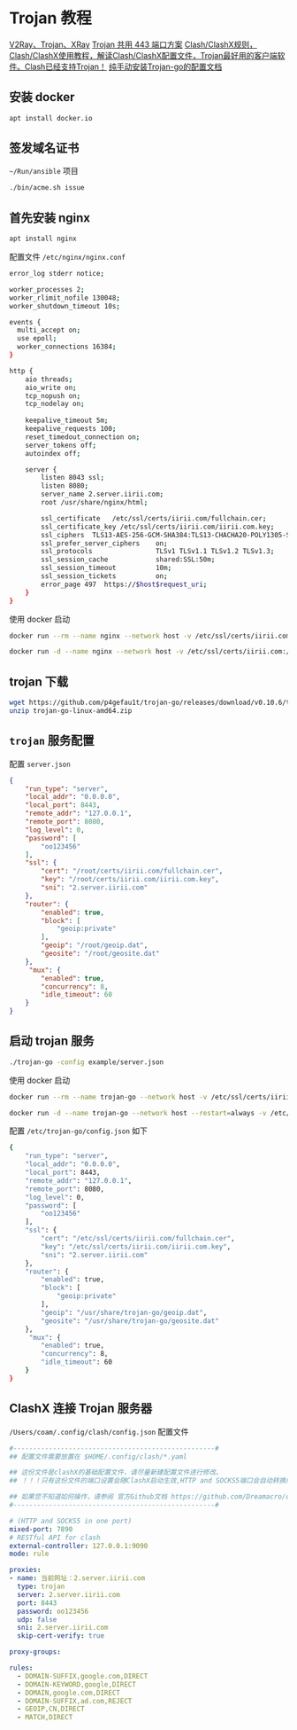 # Trojan 教程

[V2Ray、Trojan、XRay](https://www.chengxiaobai.com/essays/v2ray-trojan-xray)
[Trojan 共用 443 端口方案](https://www.chengxiaobai.com/trouble-maker/trojan-shared-443-port-scheme)
[Clash/ClashX规则，Clash/ClashX使用教程，解读Clash/ClashX配置文件，Trojan最好用的客户端软件。Clash已经支持Trojan！](https://v2rayssr.com/clashxx.html)
[纯手动安装Trojan-go的配置文档](https://github.com/SusuDOS/SimpleConfigTrojan-Go/blob/master/Trojan-go%E9%85%8D%E7%BD%AE%E6%9C%8D%E5%8A%A1%E5%99%A8.md)

## 安装 docker

```bash
apt install docker.io

```

## 签发域名证书

`~/Run/ansible` 项目

```bash
./bin/acme.sh issue
```

## 首先安装 nginx

```bash
apt install nginx
```

配置文件 `/etc/nginx/nginx.conf`

```bash
error_log stderr notice;

worker_processes 2;
worker_rlimit_nofile 130048;
worker_shutdown_timeout 10s;

events {
  multi_accept on;
  use epoll;
  worker_connections 16384;
}

http {
    aio threads;
    aio_write on;
    tcp_nopush on;
    tcp_nodelay on;
    
    keepalive_timeout 5m;
    keepalive_requests 100;
    reset_timedout_connection on;
    server_tokens off;
    autoindex off;

    server {
        listen 8043 ssl;
        listen 8080;
        server_name 2.server.iirii.com;
        root /usr/share/nginx/html;

        ssl_certificate   /etc/ssl/certs/iirii.com/fullchain.cer;
        ssl_certificate_key /etc/ssl/certs/iirii.com/iirii.com.key;
        ssl_ciphers  TLS13-AES-256-GCM-SHA384:TLS13-CHACHA20-POLY1305-SHA256:TLS13-AES-128-GCM-SHA256:TLS13-AES-128-CCM-8-SHA256:TLS13-AES-128-CCM-SHA256:EECDH+CHACHA20:EECDH+CHACHA20-draft:EECDH+ECDSA+AES128:EECDH+aRSA+AES128:RSA+AES128:EECDH+ECDSA+AES256:EECDH+aRSA+AES256:RSA+AES256:EECDH+ECDSA+3DES:EECDH+aRSA+3DES:RSA+3DES:!MD5;
        ssl_prefer_server_ciphers    on;
        ssl_protocols                TLSv1 TLSv1.1 TLSv1.2 TLSv1.3;
        ssl_session_cache            shared:SSL:50m;
        ssl_session_timeout          10m;
        ssl_session_tickets          on;
        error_page 497  https://$host$request_uri;
    }
}
```

使用 docker 启动

```bash
docker run --rm --name nginx --network host -v /etc/ssl/certs/iirii.com:/etc/ssl/certs/iirii.com -v /etc/nginx:/etc/nginx -v /usr/share/nginx/html:/usr/share/nginx/html:ro nginx
```

```bash
docker run -d --name nginx --network host -v /etc/ssl/certs/iirii.com:/etc/ssl/certs/iirii.com -v /etc/nginx:/etc/nginx -v /usr/share/nginx/html:/usr/share/nginx/html:ro nginx
```

## trojan 下载

```bash
wget https://github.com/p4gefau1t/trojan-go/releases/download/v0.10.6/trojan-go-linux-amd64.zip
unzip trojan-go-linux-amd64.zip
```

## `trojan` 服务配置

配置 `server.json` 

```json
{
    "run_type": "server",
    "local_addr": "0.0.0.0",
    "local_port": 8443,
    "remote_addr": "127.0.0.1",
    "remote_port": 8080,
    "log_level": 0,
    "password": [
        "oo123456"
    ],
    "ssl": {
        "cert": "/root/certs/iirii.com/fullchain.cer",
        "key": "/root/certs/iirii.com/iirii.com.key",
        "sni": "2.server.iirii.com"
    },
    "router": {
        "enabled": true,
        "block": [
            "geoip:private"
        ],
        "geoip": "/root/geoip.dat",
        "geosite": "/root/geosite.dat"
    },
	 "mux": {
        "enabled": true,
        "concurrency": 8,
        "idle_timeout": 60
    }
}
```

## 启动 trojan 服务

```bash
./trojan-go -config example/server.json
```

使用 docker 启动

```bash
docker run --rm --name trojan-go --network host -v /etc/ssl/certs/iirii.com:/etc/ssl/certs/iirii.com -v /etc/trojan-go:/etc/trojan-go teddysun/trojan-go
```

```bash
docker run -d --name trojan-go --network host --restart=always -v /etc/ssl/certs/iirii.com:/etc/ssl/certs/iirii.com -v /etc/trojan-go:/etc/trojan-go teddysun/trojan-go
```

配置 `/etc/trojan-go/config.json` 如下

```bash
{
    "run_type": "server",
    "local_addr": "0.0.0.0",
    "local_port": 8443,
    "remote_addr": "127.0.0.1",
    "remote_port": 8080,
    "log_level": 0,
    "password": [
        "oo123456"
    ],
    "ssl": {
        "cert": "/etc/ssl/certs/iirii.com/fullchain.cer",
        "key": "/etc/ssl/certs/iirii.com/iirii.com.key",
        "sni": "2.server.iirii.com"
    },
    "router": {
        "enabled": true,
        "block": [
            "geoip:private"
        ],
        "geoip": "/usr/share/trojan-go/geoip.dat",
        "geosite": "/usr/share/trojan-go/geosite.dat"
    },
	 "mux": {
        "enabled": true,
        "concurrency": 8,
        "idle_timeout": 60
    }
}
```

## ClashX 连接 Trojan 服务器

`/Users/coam/.config/clash/config.json` 配置文件

```yaml
#---------------------------------------------------#
## 配置文件需要放置在 $HOME/.config/clash/*.yaml

## 这份文件是clashX的基础配置文件，请尽量新建配置文件进行修改。
## ！！！只有这份文件的端口设置会随ClashX启动生效,HTTP and SOCKS5端口会自动转换成mixed端口！

## 如果您不知道如何操作，请参阅 官方Github文档 https://github.com/Dreamacro/clash/blob/dev/README.md
#---------------------------------------------------#

# (HTTP and SOCKS5 in one port)
mixed-port: 7890
# RESTful API for clash
external-controller: 127.0.0.1:9090
mode: rule

proxies:
- name: 当前网址：2.server.iirii.com
  type: trojan
  server: 2.server.iirii.com
  port: 8443
  password: oo123456
  udp: false
  sni: 2.server.iirii.com
  skip-cert-verify: true

proxy-groups:

rules:
  - DOMAIN-SUFFIX,google.com,DIRECT
  - DOMAIN-KEYWORD,google,DIRECT
  - DOMAIN,google.com,DIRECT
  - DOMAIN-SUFFIX,ad.com,REJECT
  - GEOIP,CN,DIRECT
  - MATCH,DIRECT
```